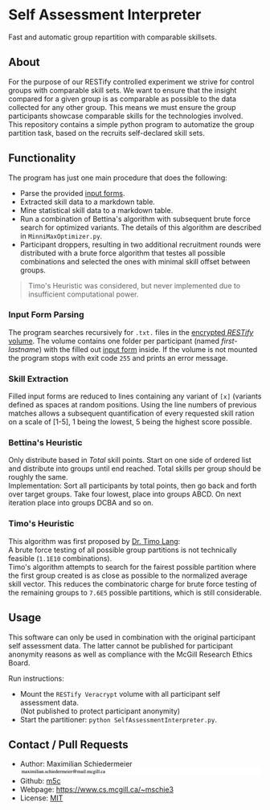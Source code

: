 # Self Assessment Interpreter

Fast and automatic group repartition with comparable skillsets.

## About

For the purpose of our RESTify controlled experiment we strive for control groups with comparable skill sets. We want to
ensure that the insight compared for a given group is as comparable as possible to the data collected for any other
group. This means we must ensure the group participants showcase comparable skills for the technologies involved.  
This repository contains a simple python program to automatize the group partition task, based on the recruits
self-declared skill sets.

## Functionality

The program has just one main procedure that does the following:

* Parse the provided [input forms](https://www.cs.mcgill.ca/~mschie3/recruitment/self-assessment.txt).
* Extracted skill data to a markdown table.
* Mine statistical skill data to a markdown table.
* Run a combination of Bettina's algorithm with subsequent brute force search for optimized variants. The details of
  this algorithm are described in ```MinniMaxOptimizer.py```.
* Participant droppers, resulting in two additional recruitment rounds were distributed with a brute force algorithm
  that testes all possible combinations and selected the ones with minimal skill offset between groups.

> Timo's Heuristic was considered, but never implemented due to insufficient computational power.

### Input Form Parsing

The program searches recursively for ```.txt.``` files in the [encrypted *RESTify* volume](#usage). The volume contains
one folder per participant (named *first-lastname*) with the filled
out [input form](https://www.cs.mcgill.ca/~mschie3/recruitment/self-assessment.txt) inside. If the volume is not mounted
the program stops with exit code ```255``` and prints an error message.

### Skill Extraction

Filled input forms are reduced to lines containing any variant of ```[x]``` (variants defined as spaces at random
positions. Using the line numbers of previous matches allows a subsequent quantification of every requested skill ration
on a scale of [1-5], 1 being the lowest, 5 being the highest score possible.

### Bettina's Heuristic

Only distribute based in *Total* skill points. Start on one side of ordered list and distribute into groups until end
reached. Total skills per group should be roughly the same.  
Implementation: Sort all participants by total points, then go back and forth over target groups. Take four lowest,
place into groups ABCD. On next iteration place into groups DCBA and so on.

### Timo's Heuristic

This algorithm was first proposed by [Dr. Timo Lang](https://interfacereasoning.com/people/):  
A brute force testing of all possible group partitions is not technically feasible (```1.1E10``` combinations).  
Timo's algorithm attempts to search for the fairest possible partition where the first group created is as close as
possible to the normalized average skill vector. This reduces the combinatoric charge for brute force testing of the
remaining groups to ```7.6E5``` possible partitions, which is still considerable.

## Usage

This software can only be used in combination with the original participant self assessment data. The latter cannot be
published for participant anonymity reasons as well as compliance with the McGill Research Ethics Board.

Run instructions:

* Mount the ```RESTify Veracrypt``` volume with all participant self assessment data.  
(Not published to protect participant anonymity)
* Start the partitioner: ```python SelfAssessmentInterpreter.py```.

## Contact / Pull Requests

* Author: Maximilian Schiedermeier ![email](email.png)
* Github: [m5c](https://github.com/m5c)
* Webpage: https://www.cs.mcgill.ca/~mschie3
* License: [MIT](https://opensource.org/licenses/MIT)

